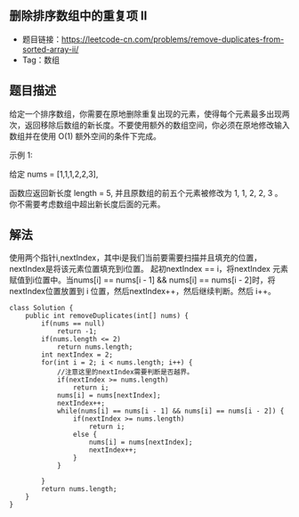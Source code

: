 ## 删除排序数组中的重复项 II

- 题目链接：https://leetcode-cn.com/problems/remove-duplicates-from-sorted-array-ii/
- Tag：数组

## 题目描述

给定一个排序数组，你需要在原地删除重复出现的元素，使得每个元素最多出现两次，返回移除后数组的新长度。不要使用额外的数组空间，你必须在原地修改输入数组并在使用 O(1) 额外空间的条件下完成。

示例 1:

给定 nums = [1,1,1,2,2,3],

函数应返回新长度 length = 5, 并且原数组的前五个元素被修改为 1, 1, 2, 2, 3 。你不需要考虑数组中超出新长度后面的元素。

## 解法
使用两个指针i,nextIndex，其中i是我们当前要需要扫描并且填充的位置，nextIndex是将该元素位置填充到i位置。
起初nextIndex == i，将nextIndex 元素赋值到i位置中。当nums[i] == nums[i - 1] && nums[i] == nums[i - 2]时，将nextIndex位置放置到 i 位置，然后nextIndex++，然后继续判断。然后 i++。

```
class Solution {
    public int removeDuplicates(int[] nums) {
        if(nums == null)
            return -1;
        if(nums.length <= 2)
            return nums.length;
        int nextIndex = 2;
        for(int i = 2; i < nums.length; i++) {
        	//注意这里的nextIndex需要判断是否越界。
            if(nextIndex >= nums.length)
                return i;
            nums[i] = nums[nextIndex];
            nextIndex++;
            while(nums[i] == nums[i - 1] && nums[i] == nums[i - 2]) {
                if(nextIndex >= nums.length)
                    return i;
                else {
                    nums[i] = nums[nextIndex];
                    nextIndex++;
                }
            }
            
        }
        return nums.length;
    }
}
```